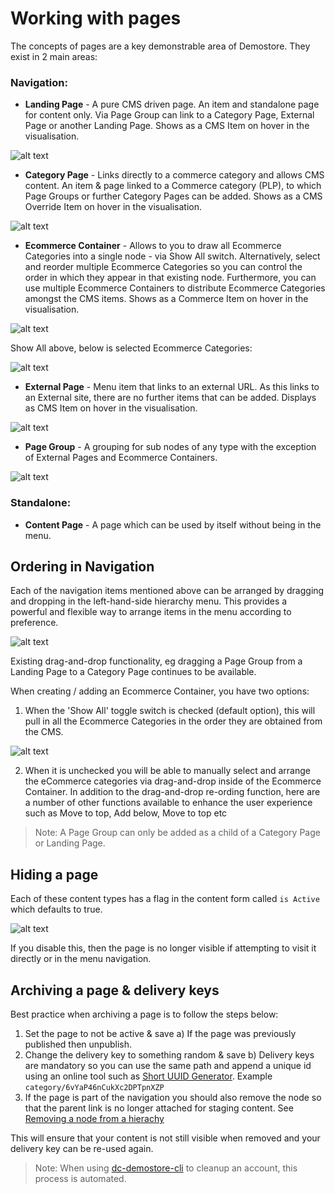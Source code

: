 # Working with pages

The concepts of pages are a key demonstrable area of Demostore. They exist in 2 main areas:

### Navigation:

-   **Landing Page** - A pure CMS driven page. An item and standalone page for content only. Via Page Group can link to a Category Page, External Page or another Landing Page. Shows as a CMS Item on hover in the visualisation.

![alt text](image-4.png)

-   **Category Page** - Links directly to a commerce category and allows CMS content. An item & page linked to a Commerce category (PLP), to which Page Groups or further Category Pages can be added. Shows as a CMS Override Item on hover in the visualisation.

![alt text](image-5.png)

-   **Ecommerce Container** - Allows to you to draw all Ecommerce Categories into a single node - via Show All switch. Alternatively, select and reorder multiple Ecommerce Categories so you can control the order in which they appear in that existing node. Furthermore, you can use multiple Ecommerce Containers to distribute Ecommerce Categories amongst the CMS items. Shows as a Commerce Item on hover in the visualisation.

![alt text](image-7.png)

Show All above, below is selected Ecommerce Categories:

![alt text](image-8.png)

-   **External Page** - Menu item that links to an external URL. As this links to an External site, there are no further items that can be added. Displays as CMS Item on hover in the visualisation.

![alt text](image-9.png)

-   **Page Group** - A grouping for sub nodes of any type with the exception of External Pages and Ecommerce Containers.

![alt text](image-10.png)

### Standalone:

-   **Content Page** - A page which can be used by itself without being in the menu.

## Ordering in Navigation

Each of the navigation items mentioned above can be arranged by dragging and dropping in the left-hand-side hierarchy menu. This provides a powerful and flexible way to arrange items in the menu according to preference. 

![alt text](image-11.png)

Existing drag-and-drop functionality, eg dragging a Page Group from a Landing Page to a Category Page continues to be available.

When creating / adding an Ecommerce Container, you have two options:

1. When the 'Show All' toggle switch is checked (default option), this will pull in all the Ecommerce Categories in the order they are obtained from the CMS.

![alt text](image-12.png)

2. When it is unchecked you will be able to manually select and arrange the eCommerce categories via drag-and-drop inside of the Ecommerce Container. In addition to the drag-and-drop re-ording function, here are a number of other functions available to enhance the user experience such as Move to top, Add below, Move to top etc

> Note: A Page Group can only be added as a child of a Category Page or Landing Page.

## Hiding a page

Each of these content types has a flag in the content form called `is Active` which defaults to true.

![alt text](image-13.png)

If you disable this, then the page is no longer visible if attempting to visit it directly or in the menu navigation.

## Archiving a page & delivery keys

Best practice when archiving a page is to follow the steps below:

1. Set the page to not be active & save
   a) If the page was previously published then unpublish.
2. Change the delivery key to something random & save
   b) Delivery keys are mandatory so you can use the same path and append a unique id using an online tool such as [Short UUID Generator](https://generateuuid.online/short-uuid). Example `category/6vYaP46nCukXc2DPTpnXZP`
3. If the page is part of the navigation you should also remove the node so that the parent link is no longer attached for staging content. See [Removing a node from a hierachy](https://amplience.com/developers/docs/dev-tools/guides-tutorials/hierarchies/#removing-a-node-from-a-hierarchy)

This will ensure that your content is not still visible when removed and your delivery key can be re-used again.

> Note: When using [dc-demostore-cli](https://github.com/amplience/dc-demostore-cli) to cleanup an account, this process is automated.
